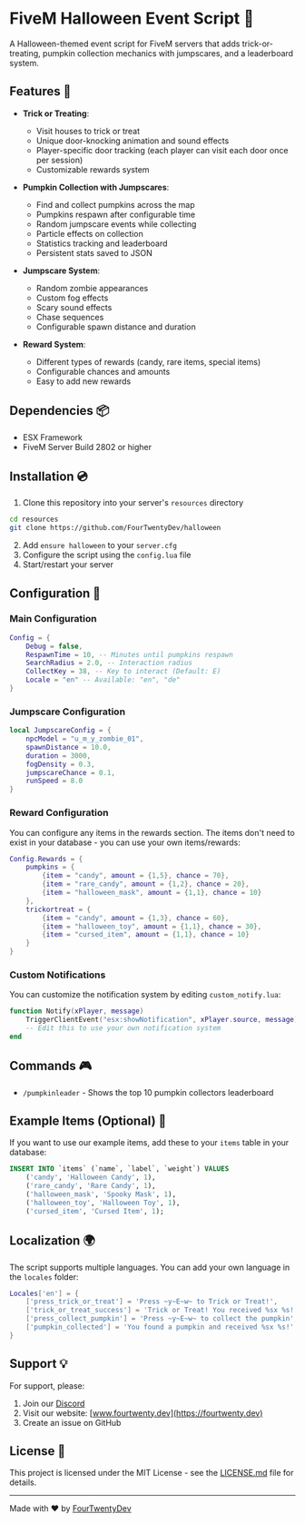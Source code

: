 # FiveM Halloween Event Script 🎃

A Halloween-themed event script for FiveM servers that adds trick-or-treating, pumpkin collection mechanics with jumpscares, and a leaderboard system.

## Features 🦇

- **Trick or Treating**: 
  - Visit houses to trick or treat
  - Unique door-knocking animation and sound effects
  - Player-specific door tracking (each player can visit each door once per session)
  - Customizable rewards system

- **Pumpkin Collection with Jumpscares**: 
  - Find and collect pumpkins across the map
  - Pumpkins respawn after configurable time
  - Random jumpscare events while collecting
  - Particle effects on collection
  - Statistics tracking and leaderboard
  - Persistent stats saved to JSON

- **Jumpscare System**: 
  - Random zombie appearances
  - Custom fog effects
  - Scary sound effects
  - Chase sequences
  - Configurable spawn distance and duration

- **Reward System**: 
  - Different types of rewards (candy, rare items, special items)
  - Configurable chances and amounts
  - Easy to add new rewards

## Dependencies 📦

- ESX Framework
- FiveM Server Build 2802 or higher

## Installation 💿

1. Clone this repository into your server's `resources` directory
```bash
cd resources
git clone https://github.com/FourTwentyDev/halloween
```
2. Add `ensure halloween` to your `server.cfg`
3. Configure the script using the `config.lua` file
4. Start/restart your server

## Configuration 🔧

### Main Configuration
```lua
Config = {
    Debug = false,
    RespawnTime = 10, -- Minutes until pumpkins respawn
    SearchRadius = 2.0, -- Interaction radius
    CollectKey = 38, -- Key to interact (Default: E)
    Locale = "en" -- Available: "en", "de"
}
```

### Jumpscare Configuration
```lua
local JumpscareConfig = {
    npcModel = "u_m_y_zombie_01",
    spawnDistance = 10.0,
    duration = 3000,
    fogDensity = 0.3,
    jumpscareChance = 0.1,
    runSpeed = 8.0
}
```

### Reward Configuration

You can configure any items in the rewards section. The items don't need to exist in your database - you can use your own items/rewards:

```lua
Config.Rewards = {
    pumpkins = {
        {item = "candy", amount = {1,5}, chance = 70},
        {item = "rare_candy", amount = {1,2}, chance = 20},
        {item = "halloween_mask", amount = {1,1}, chance = 10}
    },
    trickortreat = {
        {item = "candy", amount = {1,3}, chance = 60},
        {item = "halloween_toy", amount = {1,1}, chance = 30},
        {item = "cursed_item", amount = {1,1}, chance = 10}
    }
}
```

### Custom Notifications

You can customize the notification system by editing `custom_notify.lua`:

```lua
function Notify(xPlayer, message)
    TriggerClientEvent("esx:showNotification", xPlayer.source, message)
    -- Edit this to use your own notification system
end
```

## Commands 🎮

- `/pumpkinleader` - Shows the top 10 pumpkin collectors leaderboard

## Example Items (Optional) 📝

If you want to use our example items, add these to your `items` table in your database:

```sql
INSERT INTO `items` (`name`, `label`, `weight`) VALUES
    ('candy', 'Halloween Candy', 1),
    ('rare_candy', 'Rare Candy', 1),
    ('halloween_mask', 'Spooky Mask', 1),
    ('halloween_toy', 'Halloween Toy', 1),
    ('cursed_item', 'Cursed Item', 1);
```

## Localization 🌍

The script supports multiple languages. You can add your own language in the `locales` folder:

```lua
Locales['en'] = {
    ['press_trick_or_treat'] = 'Press ~y~E~w~ to Trick or Treat!',
    ['trick_or_treat_success'] = 'Trick or Treat! You received %sx %s!',
    ['press_collect_pumpkin'] = 'Press ~y~E~w~ to collect the pumpkin',
    ['pumpkin_collected'] = 'You found a pumpkin and received %sx %s!'
}
```

## Support 💡

For support, please:
1. Join our [Discord](https://discordgg/fourtwenty)
2. Visit our website: [www.fourtwenty.dev](https://fourtwenty.dev)
3. Create an issue on GitHub

## License 📄

This project is licensed under the MIT License - see the [LICENSE.md](LICENSE.md) file for details.

---
Made with ❤️ by [FourTwentyDev](https://fourtwenty.dev)
